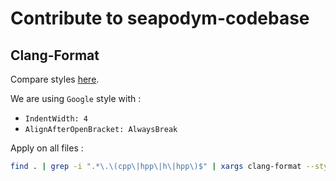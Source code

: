 # Contribute to seapodym-codebase

## Clang-Format

Compare styles [here](https://zed0.co.uk/clang-format-configurator/).

We are using `Google` style with :

- `IndentWidth: 4`
- `AlignAfterOpenBracket: AlwaysBreak`

Apply on all files :

```bash
find . | grep -i ".*\.\(cpp\|hpp\|h\|hpp\)$" | xargs clang-format --style=file -i
````
